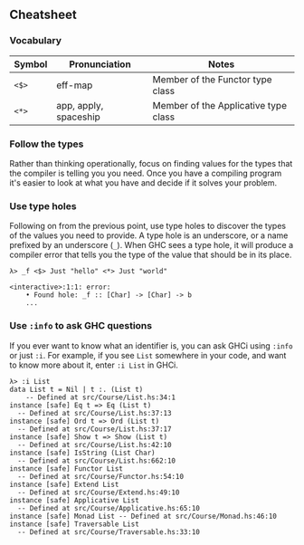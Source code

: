 ## Cheatsheet

### Vocabulary

|**Symbol**|**Pronunciation**    |**Notes**                           |
|----------|---------------------|------------------------------------|
|`<$>`     |eff-map              |Member of the Functor type class    |
|`<*>`     |app, apply, spaceship|Member of the Applicative type class|


### Follow the types

Rather than thinking operationally, focus on finding values for the types that the compiler is telling you you need.
Once you have a compiling program it's easier to look at what you have and decide if it solves your problem.

### Use type holes

Following on from the previous point, use type holes to discover the types of the values you need to provide. A type
hole is an underscore, or a name prefixed by an underscore (`_`). When GHC sees a type hole, it will produce
a compiler error that tells you the type of the value that should be in its place.

```
λ> _f <$> Just "hello" <*> Just "world"

<interactive>:1:1: error:
    • Found hole: _f :: [Char] -> [Char] -> b
    ...
```

### Use `:info` to ask GHC questions

If you ever want to know what an identifier is, you can ask GHCi using `:info` or just `:i`.
For example, if you see `List` somewhere in your code, and want to know more about it, enter
`:i List` in GHCi.

```
λ> :i List
data List t = Nil | t :. (List t)
  	-- Defined at src/Course/List.hs:34:1
instance [safe] Eq t => Eq (List t)
  -- Defined at src/Course/List.hs:37:13
instance [safe] Ord t => Ord (List t)
  -- Defined at src/Course/List.hs:37:17
instance [safe] Show t => Show (List t)
  -- Defined at src/Course/List.hs:42:10
instance [safe] IsString (List Char)
  -- Defined at src/Course/List.hs:662:10
instance [safe] Functor List
  -- Defined at src/Course/Functor.hs:54:10
instance [safe] Extend List
  -- Defined at src/Course/Extend.hs:49:10
instance [safe] Applicative List
  -- Defined at src/Course/Applicative.hs:65:10
instance [safe] Monad List -- Defined at src/Course/Monad.hs:46:10
instance [safe] Traversable List
  -- Defined at src/Course/Traversable.hs:33:10
```
